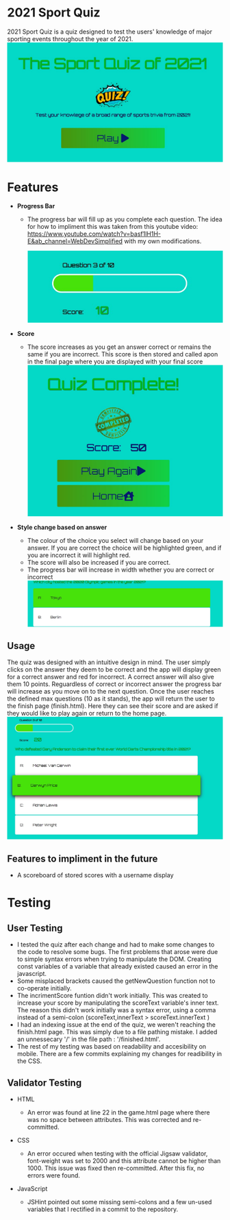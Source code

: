 # 2021 Sport Quiz

2021 Sport Quiz is a quiz designed to test the users' knowledge of major sporting events throughout the year of 2021.
![Image of the home page](assets/images/homepage.jpg)

# Features
- __Progress Bar__
    - The progress bar will fill up as you complete each question. The idea for how to impliment this was taken from this youtube video:
    https://www.youtube.com/watch?v=basf1lH1H-E&ab_channel=WebDevSimplified with my own modifications.

       ![Image of the progress bar](assets/images/progress.jpg)

- __Score__
    - The score increases as you get an answer correct or remains the same if you are incorrect.
    This score is then stored and called apon in the final page where you are displayed with your final score
    ![Image of the final page](assets/images/finish.jpg)

- __Style change based on answer__
    - The colour of the choice you select will change based on your answer. If you are correct the choice will be highlighted green, and if you are incorrect it will highlight red.
    - The score will also be increased if you are correct.
    - The progress bar will increase in width whether you are correct or incorrect
        ![Image of the choice style change](assets/images/style.jpg)
 
## Usage
The quiz was designed with an intuitive design in mind.
The user simply clicks on the answer they deem to be correct and the app will display green for a correct answer and red for incorrect.
A correct answer will also give them 10 points.
Reguardless of correct or incorrect answer the progress bar will increase as you move on to the next question.
Once the user reaches the defined max questions (10 as it stands), the app will return the user to the finish page (finish.html).
Here they can see their score and are asked if they would like to play again or return to the home page.
![Image of the game page](assets/images/game.jpg)

## Features to impliment in the future
 - A scoreboard of stored scores with a username display

 # Testing

## User Testing

- I tested the quiz after each change and had to make some changes to the code to resolve some bugs.
    The first problems that arose were due to simple syntax errors when trying to manipulate the DOM. Creating const variables of a variable that already existed caused an error in the javascript.
- Some misplaced brackets caused the getNewQuestion function not to co-operate initially.
- The incrimentScore funtion didn't work initially. This was created to increase your score by manipulating the scoreText variable's inner text. 
    The reason this didn't work initially was a syntax error, using a comma instead of a semi-colon (scoreText,innerText > scoreText.innerText )
-   I had an indexing issue at the end of the quiz, we weren't reaching the finish.html page. This was simply due to a file pathing mistake. I added an unnessecary '/' in the file path : '/finished.html'.
-   The rest of my testing was based on readability and accesibility on mobile. There are a few commits explaining my changes for readibility in the CSS.

 ## Validator Testing

 - HTML 
    - An error was found at line 22 in the game.html page where there was no space between attributes. This was corrected and re-committed. 

- CSS
    - An error occured when testing with the official Jigsaw validator, font-weight was set to 2000 and this attribute cannot be higher than 1000. This issue was fixed then re-committed. After this fix, no errors were found.
- JavaScript
    - JSHint pointed out some missing semi-colons and a few un-used variables that I rectified in a commit to the repository.